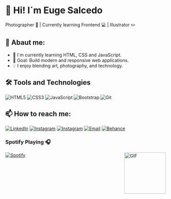 # 👋 Hi! I´m Euge Salcedo 
Photographer 📸 | Currently learning Frontend 💻 | Illustrator ✏️

## 🚀 Abaut me:
- 🌱 I´m currently learning HTML, CSS and JavaScript.
- 🎯 Goal: Build modern and responsive web applications.   
- 💡 I enjoy blending art, photography, and technology. 

## 🛠️ Tools and Technologies  
![HTML5](https://img.shields.io/badge/-HTML5-E34F26?style=flat&logo=html5&logoColor=white)
![CSS3](https://img.shields.io/badge/-CSS3-1572B6?style=flat&logo=css3)
![JavaScript](https://img.shields.io/badge/-JavaScript-F7DF1E?style=flat&logo=javascript&logoColor=000)
![Bootstrap](https://img.shields.io/badge/-Bootstrap-7952B3?style=flat&logo=bootstrap&logoColor=white)
![Git](https://img.shields.io/badge/-Git-F05032?style=flat&logo=git&logoColor=white)


## 📫 How to reach me:
[![LinkedIn](https://img.shields.io/badge/-LinkedIn-0e76a8?style=flat&logo=linkedin&logoColor=white)](https://www.linkedin.com/in/mar%C3%ADa-eugenia-salcedo-/)
[![Instagram](https://img.shields.io/badge/-Instagram-E4405F?style=flat&logo=instagram&logoColor=white)](https://www.instagram.com/eu.s._/)
[![Instagram](https://img.shields.io/badge/-Instagram-E4405F?style=flat&logo=instagram&logoColor=black)](https://www.instagram.com/eugesalcedoph/)
[![Email](https://img.shields.io/badge/-Email-D14836?style=flat&logo=gmail&logoColor=white)](mailto:m.eugenia.slcd@gmail.com)
[![Behance](https://img.shields.io/badge/-Behance-1769FF?style=flat&logo=behance&logoColor=white)](https://www.behance.net/eugeslcd)

### Spotify Playing 🎧

<img align="right" alt="GIF" height="130px" src="https://media0.giphy.com/media/v1.Y2lkPTc5MGI3NjExNnc5NW5kNXEwdTJwenczaHVkMzBsbHJraDk3ZWtkZmR0bDAyYmkxZiZlcD12MV9pbnRlcm5hbF9naWZfYnlfaWQmY3Q9cw/cOfwtFobGCLJBU3DNn/giphy.gif">

[![Spotify](https://novatorem-bgstatic.vercel.app/api/spotify)](https://open.spotify.com/user/31lqpc6e2x73ugw3gan7nagoda7a)




